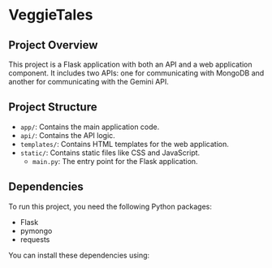 # VeggieTales

## Project Overview

This project is a Flask application with both an API and a web application component. It includes two APIs: one for communicating with MongoDB and another for communicating with the Gemini API.

## Project Structure

- `app/`: Contains the main application code.
- `api/`: Contains the API logic.
- `templates/`: Contains HTML templates for the web application.
- `static/`: Contains static files like CSS and JavaScript.
  - `main.py`: The entry point for the Flask application.

## Dependencies

To run this project, you need the following Python packages:

- Flask
- pymongo
- requests

You can install these dependencies using:
